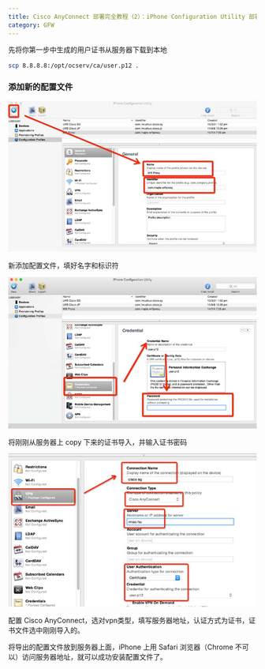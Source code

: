 ```yaml
---
title: Cisco AnyConnect 部署完全教程（2）：iPhone Configuration Utility 部署配置文件
category: GFW
---
```


先将你第一步中生成的用户证书从服务器下载到本地

``` bash
scp 8.8.8.8:/opt/ocserv/ca/user.p12 .
```

### 添加新的配置文件

![icu](/assets/images/icu01.jpg)

新添加配置文件，填好名字和标识符

![icu](/assets/images/icu02.jpg)

将刚刚从服务器上 copy 下来的证书导入，并输入证书密码

![icu](/assets/images/icu03.jpg)


配置 Cisco AnyConnect，选对vpn类型，填写服务器地址，认证方式为证书，证书文件选中刚刚导入的。

将导出的配置文件放到服务器上面，iPhone 上用 Safari 浏览器（Chrome 不可以）访问服务器地址，就可以成功安装配置文件了。
